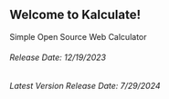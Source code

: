 <h2>Welcome to Kalculate!</h2>
<p>Simple Open Source Web Calculator</p>
<h6>Release Date: 12/19/2023</h6>
<h6>Latest Version Release Date: 7/29/2024</h6>
